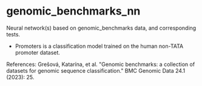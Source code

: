 # genomic_benchmarks_nn

Neural network(s) based on genomic_benchmarks data, and corresponding tests.

- Promoters is a classification model trained on the human non-TATA promoter dataset.

References: Grešová, Katarína, et al. "Genomic benchmarks: a collection of datasets for genomic sequence classification." BMC Genomic Data 24.1 (2023): 25.
